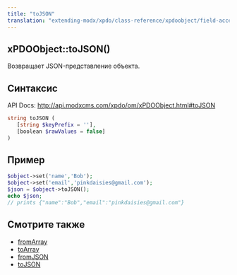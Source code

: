 ```yaml
---
title: "toJSON"
translation: "extending-modx/xpdo/class-reference/xpdoobject/field-accessors/tojson"
---
```


## xPDOObject::toJSON()

Возвращает JSON-представление объекта.

## Синтаксис

API Docs: <http://api.modxcms.com/xpdo/om/xPDOObject.html#toJSON>

```php
string toJSON (
   [string $keyPrefix = ''],
   [boolean $rawValues = false]
)
```

## Пример

```php
$object->set('name','Bob');
$object->set('email','pinkdaisies@gmail.com');
$json = $object->toJSON();
echo $json;
// prints {"name":"Bob","email":"pinkdaisies@gmail.com"}
```

## Смотрите также

-   [fromArray](extending-modx/xpdo/class-reference/xpdoobject/field-accessors/fromarray "fromArray")
-   [toArray](extending-modx/xpdo/class-reference/xpdoobject/field-accessors/toarray "toArray")
-   [fromJSON](extending-modx/xpdo/class-reference/xpdoobject/field-accessors/fromjson "fromJSON")
-   [toJSON](extending-modx/xpdo/class-reference/xpdoobject/field-accessors/tojson "toJSON")
